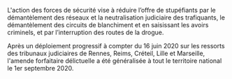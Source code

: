 <p>
  <span id="brief">
    L'action des forces de sécurité vise à réduire l’offre de stupéfiants par le démantèlement des réseaux et la neutralisation judiciaire des trafiquants, le démantèlement des circuits de blanchiment et en saisissant les avoirs criminels, et par l’interruption des routes de la drogue.
  </span>
</p>
<p>
  Après un déploiement progressif à compter du 16 juin 2020 sur les ressorts des tribunaux judiciaires de Rennes, Reims, Créteil, Lille et Marseille, l'amende forfaitaire délictuelle a été généralisée à tout le territoire national le 1er septembre 2020.
</p>